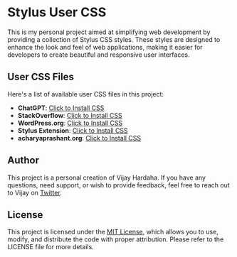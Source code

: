 # Stylus User CSS

This is my personal project aimed at simplifying web development by providing a collection of Stylus CSS styles. These styles are designed to enhance the look and feel of web applications, making it easier for developers to create beautiful and responsive user interfaces.

## User CSS Files

Here's a list of available user CSS files in this project:

- **ChatGPT**: [Click to Install CSS](https://github.com/vijayhardaha/stylus-user-css/raw/master/dist/chatgpt/index.user.css)
- **StackOverflow**: [Click to Install CSS](https://github.com/vijayhardaha/stylus-user-css/raw/master/dist/stackoverflow/index.user.css)
- **WordPress.org**: [Click to Install CSS](https://github.com/vijayhardaha/stylus-user-css/raw/master/dist/wordpress/index.user.css)
- **Stylus Extension**: [Click to Install CSS](https://github.com/vijayhardaha/stylus-user-css/raw/master/dist/stylus-extension/index.user.css)
- **acharyaprashant.org**: [Click to Install CSS](https://github.com/vijayhardaha/stylus-user-css/raw/master/dist/acharyaprashant.org/index.user.css)

## Author

This project is a personal creation of Vijay Hardaha. If you have any questions, need support, or wish to provide feedback, feel free to reach out to Vijay on [Twitter](https://twitter.com/vijayhardaha).

## License

This project is licensed under the [MIT License](LICENSE), which allows you to use, modify, and distribute the code with proper attribution. Please refer to the LICENSE file for more details.
